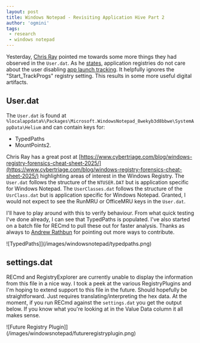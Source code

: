 ```yaml
---
layout: post
title: Windows Notepad - Revisiting Application Hive Part 2
author: 'ogmini'
tags:
 - research
 - windows notepad 
---
```


Yesterday, [Chris Ray](https://www.linkedin.com/in/chris-ray-88175a21/) pointed me towards some more things they had observed in the `User.dat`. As he [states](https://www.linkedin.com/feed/update/urn:li:activity:7339071510768214016?commentUrn=urn%3Ali%3Acomment%3A%28activity%3A7339071510768214016%2C7339115765557542912%29&dashCommentUrn=urn%3Ali%3Afsd_comment%3A%287339115765557542912%2Curn%3Ali%3Aactivity%3A7339071510768214016%29), application registries do not care about the user disabling [app launch tracking](https://www.elevenforum.com/t/enable-or-disable-app-launch-tracking-in-windows-11.3727/). It helpfully ignores the "Start_TrackProgs" registry setting. This results in some more useful digital artifacts.  

## User.dat 

The `User.dat` is found at `%localappdata%\Packages\Microsoft.WindowsNotepad_8wekyb3d8bbwe\SystemAppData\Helium` and can contain keys for:

- TypedPaths 
- MountPoints2. 

Chris Ray has a great post at [https://www.cybertriage.com/blog/windows-registry-forensics-cheat-sheet-2025/](https://www.cybertriage.com/blog/windows-registry-forensics-cheat-sheet-2025/) highlighting areas of interest in the Windows Registry. The `User.dat` follows the structure of the `NTUSER.DAT` but is application specific for Windows Notepad. The `UserClasses.dat` follows the structure of the `UsrClass.dat` but is application specific for Windows Notepad. Granted, I would not expect to see the RunMRU or OfficeMRU keys in the `User.dat`. 

I'll have to play around with this to verify behaviour. From what quick testing I've done already, I can see that TypedPaths is populated. I've also started on a batch file for RECmd to pull these out for faster analysis. Thanks as always to [Andrew Rathbun](https://www.linkedin.com/in/andrewrathbun) for pointing out more ways to contribute.  

![TypedPaths]](/images/windowsnotepad/typedpaths.png)

## settings.dat

RECmd and RegistryExplorer are currently unable to display the information from this file in a nice way. I took a peek at the various RegistryPlugins and I'm hoping to extend support to this file in the future. Should hopefully be straightforward. Just requires translating/interpreting the hex data. At the moment, if you run RECmd against the `settings.dat` you get the output below. If you know what you're looking at in the Value Data column it all makes sense.

![Future Registry Plugin]](/images/windowsnotepad/futureregistryplugin.png)